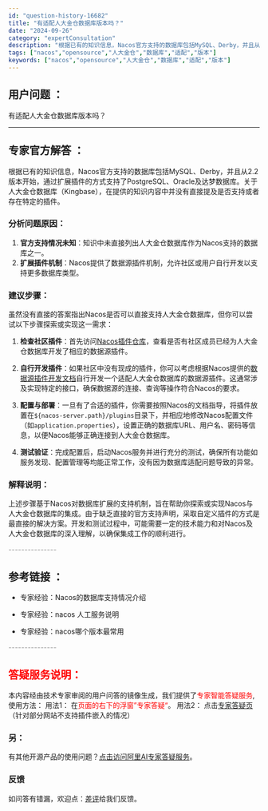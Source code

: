 ```yaml
---
id: "question-history-16682"
title: "有适配人大金仓数据库版本吗？"
date: "2024-09-26"
category: "expertConsultation"
description: "根据已有的知识信息，Nacos官方支持的数据库包括MySQL、Derby，并且从2.2版本开始，通过扩展插件的方式支持了PostgreSQL、Oracle及达梦数据库。关于人大金仓数据库（Kingbase），在提供的知识内容中并没有直接提及是否支持或者存在特定的插件。### 分析问题原因：1. **"
tags: ["nacos","opensource","人大金仓","数据库","适配","版本"]
keywords: ["nacos","opensource","人大金仓","数据库","适配","版本"]
---
```


## 用户问题 ： 
 有适配人大金仓数据库版本吗？  

---------------
## 专家官方解答 ：

根据已有的知识信息，Nacos官方支持的数据库包括MySQL、Derby，并且从2.2版本开始，通过扩展插件的方式支持了PostgreSQL、Oracle及达梦数据库。关于人大金仓数据库（Kingbase），在提供的知识内容中并没有直接提及是否支持或者存在特定的插件。

### 分析问题原因：

1. **官方支持情况未知**：知识中未直接列出人大金仓数据库作为Nacos支持的数据库之一。
2. **扩展插件机制**：Nacos提供了数据源插件机制，允许社区或用户自行开发以支持更多数据库类型。

### 建议步骤：

虽然没有直接的答案指出Nacos是否可以直接支持人大金仓数据库，但你可以尝试以下步骤探索或实现这一需求：

1. **检查社区插件**：首先访问[Nacos插件仓库](https://github.com/nacos-group/nacos-plugin)，查看是否有社区成员已经为人大金仓数据库开发了相应的数据源插件。

2. **自行开发插件**：如果社区中没有现成的插件，你可以考虑根据Nacos提供的[数据源插件开发文档](https://nacos.io/docs/latest/plugin/datasource-plugin/)自行开发一个适配人大金仓数据库的数据源插件。这通常涉及实现特定的接口，确保数据源的连接、查询等操作符合Nacos的要求。

3. **配置与部署**：一旦有了合适的插件，你需要按照Nacos的文档指导，将插件放置在`${nacos-server.path}/plugins`目录下，并相应地修改Nacos配置文件（如`application.properties`），设置正确的数据库URL、用户名、密码等信息，以便Nacos能够正确连接到人大金仓数据库。

4. **测试验证**：完成配置后，启动Nacos服务并进行充分的测试，确保所有功能如服务发现、配置管理等均能正常工作，没有因为数据库适配问题导致的异常。

### 解释说明：

上述步骤基于Nacos对数据库扩展的支持机制，旨在帮助你探索或实现Nacos与人大金仓数据库的集成。由于缺乏直接的官方支持声明，采取自定义插件的方式是最直接的解决方案。开发和测试过程中，可能需要一定的技术能力和对Nacos及人大金仓数据库的深入理解，以确保集成工作的顺利进行。


<font color="#949494">---------------</font> 


## 参考链接 ：

* 专家经验：Nacos的数据库支持情况介绍 
 
 * 专家经验：nacos 人工服务说明 
 
 * 专家经验：nacos哪个版本最常用 


 <font color="#949494">---------------</font> 
 


## <font color="#FF0000">答疑服务说明：</font> 

本内容经由技术专家审阅的用户问答的镜像生成，我们提供了<font color="#FF0000">专家智能答疑服务</font>,使用方法：
用法1： 在<font color="#FF0000">页面的右下的浮窗”专家答疑“</font>。
用法2： 点击[专家答疑页](https://answer.opensource.alibaba.com/docs/intro)（针对部分网站不支持插件嵌入的情况）
### 另：


有其他开源产品的使用问题？[点击访问阿里AI专家答疑服务](https://answer.opensource.alibaba.com/docs/intro)。
### 反馈
如问答有错漏，欢迎点：[差评](https://ai.nacos.io/user/feedbackByEnhancerGradePOJOID?enhancerGradePOJOId=16689)给我们反馈。
